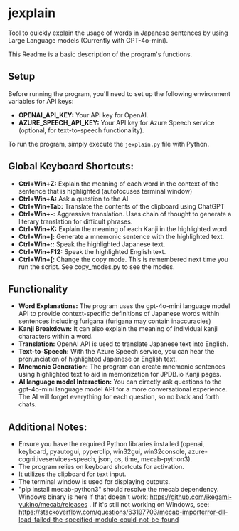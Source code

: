 # jexplain
Tool to quickly explain the usage of words in Japanese sentences by using Large Language models (Currently with GPT-4o-mini).

This Readme is a basic description of the program's functions.

## Setup
Before running the program, you'll need to set up the following environment variables for API keys:

* **OPENAI_API_KEY:** Your API key for OpenAI.
* **AZURE_SPEECH_API_KEY:** Your API key for Azure Speech service (optional, for text-to-speech functionality).

To run the program, simply execute the `jexplain.py` file with Python. 

## Global Keyboard Shortcuts:

* **Ctrl+Win+Z:** Explain the meaning of each word in the context of the sentence that is highlighted (autofocuses terminal window)
* **Ctrl+Win+A:** Ask a question to the AI
* **Ctrl+Win+Tab:** Translate the contents of the clipboard using ChatGPT
* **Ctrl+Win+-:** Aggressive translation. Uses chain of thought to generate a literary translation for difficult phrases.
* **Ctrl+Win+K:** Explain the meaning of each Kanji in the highlighted word.
* **Ctrl+Win+]:** Generate a mnemonic sentence with the highlighted text.
* **Ctrl+Win+::** Speak the highlighted Japanese text.
* **Ctrl+Win+F12:** Speak the highlighted English text. 
* **Ctrl+Win+[:** Change the copy mode. This is remembered next time you run the script. See copy_modes.py to see the modes.

## Functionality

* **Word Explanations:** The program uses the gpt-4o-mini language model API to provide context-specific definitions of Japanese words within sentences including furigana (furigana may contain inaccuracies) 
* **Kanji Breakdown:**  It can also explain the meaning of individual kanji characters within a word. 
* **Translation:**  OpenAI API is used to translate Japanese text into English.
* **Text-to-Speech:**  With the Azure Speech service, you can hear the pronunciation of highlighted Japanese or English text. 
* **Mnemonic Generation:**  The program can create mnemonic sentences using highlighted text to aid in memorization for JPDB.io Kanji pages.
* **AI language model Interaction:**  You can directly ask questions to the gpt-4o-mini language model API for a more conversational experience. The AI will forget everything for each question, so no back and forth chats.

## Additional Notes:

*  Ensure you have the required Python libraries installed (openai, keyboard, pyautogui, pyperclip, win32gui, win32console, azure-cognitiveservices-speech, json, os, time, mecab-python3).
* The program relies on keyboard shortcuts for activation.  
* It utilizes the clipboard for text input.  
* The terminal window is used for displaying outputs. 
* "pip install mecab-python3" should resolve the mecab dependency. Windows binary is here if that doesn't work: https://github.com/ikegami-yukino/mecab/releases . If it's still not working on Windows, see: https://stackoverflow.com/questions/63197703/mecab-importerror-dll-load-failed-the-specified-module-could-not-be-found